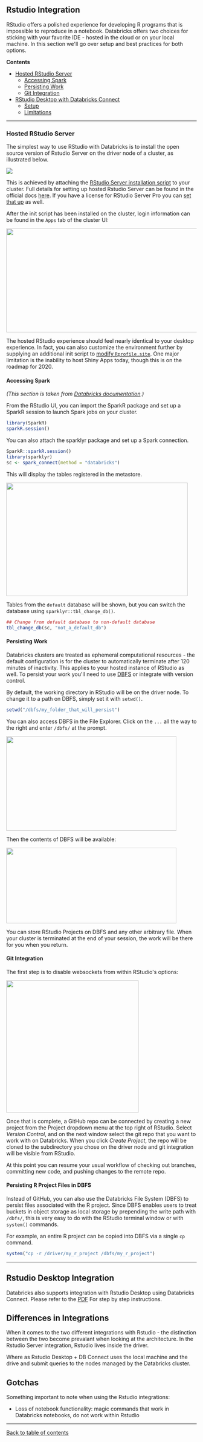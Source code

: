 ## Rstudio Integration

RStudio offers a polished experience for developing R programs that is impossible to reproduce in a notebook.  Databricks offers two choices for sticking with your favorite IDE - hosted in the cloud or on your local machine.  In this section we'll go over setup and best practices for both options.

**Contents**

* [Hosted RStudio Server](#hosted-rstudio-server)
  * [Accessing Spark](#accessing-spark)
  * [Persisting Work](#persisting-work)
  * [Git Integration](#git-integration)
* [RStudio Desktop with Databricks Connect](#rstudio-desktop-with-databricks-connect)
  * [Setup](#connecting-to-spark)
  * [Limitations](#limitations)
 
 ___
 
### Hosted RStudio Server
The simplest way to use RStudio with Databricks is to install the open source version of Rstudio Server on the driver node of a cluster, as illustrated below.

<img src="https://github.com/marygracemoesta/R-User-Guide/blob/master/Developing_on_Databricks/images/rstudioServerarchitecture.png?" raw = true>

This is achieved by attaching the [RStudio Server installation script](https://github.com/marygracemoesta/R-User-Guide/blob/master/Developing_on_Databricks/Customizing.md#rstudio-server-installation) to your cluster.  Full details for setting up hosted Rstudio Server can be found in the official docs [here](https://docs.databricks.com/spark/latest/sparkr/rstudio.html#get-started-with-rstudio-server-open-source).  If you have a license for RStudio Server Pro you can [set that up](https://docs.databricks.com/spark/latest/sparkr/rstudio.html#install-rstudio-server-pro) as well.

After the init script has been installed on the cluster, login information can be found in the `Apps` tab of the cluster UI:

<img src ="https://github.com/marygracemoesta/R-User-Guide/blob/master/Developing_on_Databricks/images/Rstudio_integration.png?" height = 275 width = 2000>

The hosted RStudio experience should feel nearly identical to your desktop experience.  In fact, you can also customize the environment further by supplying an additional init script to [modify `Rprofile.site`](https://github.com/marygracemoesta/R-User-Guide/blob/master/Developing_on_Databricks/Customizing.md#modifying-rprofile-in-rstudio).  One major limitation is the inability to host Shiny Apps today, though this is on the roadmap for 2020.

#### Accessing Spark

_(This section is taken from [Databricks documentation](https://docs.databricks.com/spark/latest/sparkr/rstudio.html#get-started-with-rstudio-server-open-source).)_

From the RStudio UI, you can import the SparkR package and set up a SparkR session to launch Spark jobs on your cluster.

```r
library(SparkR)
sparkR.session()
```

You can also attach the sparklyr package and set up a Spark connection.

```r
SparkR::sparkR.session()
library(sparklyr)
sc <- spark_connect(method = "databricks")
```

This will display the tables registered in the metastore.  

<img src="https://github.com/marygracemoesta/R-User-Guide/blob/master/Developing_on_Databricks/images/sparklyr_tables_ui_view.png?raw=true" height=300 width=480>


Tables from the `default` database will be shown, but you can switch the database using `sparklyr::tbl_change_db()`.

```r
## Change from default database to non-default database
tbl_change_db(sc, "not_a_default_db")
```

#### Persisting Work

Databricks clusters are treated as ephemeral computational resources - the default configuration is for the cluster to automatically terminate after 120 minutes of inactivity. This applies to your hosted instance of RStudio as well.  To persist your work you'll need to use [DBFS](https://github.com/marygracemoesta/R-User-Guide/blob/master/Getting_Started/DBFS.md) or integrate with version control.  

By default, the working directory in RStudio will be on the driver node.  To change it to a path on DBFS, simply set it with `setwd()`.

```r
setwd("/dbfs/my_folder_that_will_persist")
```

You can also access DBFS in the File Explorer.  Click on the `...` all the way to the right and enter `/dbfs/` at the prompt.

<img src="https://github.com/marygracemoesta/R-User-Guide/blob/master/Developing_on_Databricks/images/rstudio-gotofolder.png" height = 250 width = 450>

Then the contents of DBFS will be available:

<img src="https://github.com/marygracemoesta/R-User-Guide/blob/master/Developing_on_Databricks/images/file_explorer_rstudio_dbfs.png" height=200 width=450>

You can store RStudio Projects on DBFS and any other arbitrary file.  When your cluster is terminated at the end of your session, the work will be there for you when you return.

#### Git Integration

The first step is to disable websockets from within RStudio's options:

<img src="https://github.com/marygracemoesta/R-User-Guide/blob/master/Developing_on_Databricks/images/disable_websockets.png?raw=true" width = 350 height = 350>

Once that is complete, a GitHub repo can be connected by creating a new project from the Project dropdown menu at the top right of RStudio.  Select *Version Control*, and on the next window select the git repo that you want to work with on Databricks.  When you click *Create Project*, the repo will be cloned to the subdirectory you chose on the driver node and git integration will be visible from RStudio.

At this point you can resume your usual workflow of checking out branches, committing new code, and pushing changes to the remote repo.  

#### Persisting R Project Files in DBFS

Instead of GitHub, you can also use the Databricks File System (DBFS) to persist files associated with the R project.  Since DBFS enables users to treat buckets in object storage as local storage by prepending the write path with `/dbfs/`, this is very easy to do with the RStudio terminal window or with `system()` commands.

For example, an entire R project can be copied into DBFS via a single `cp` command.

```r
system("cp -r /driver/my_r_project /dbfs/my_r_project")
```
___

## Rstudio Desktop Integration
Databricks also supports integration with Rstudio Desktop using Databricks Connect. Please refer to the [PDF](https://github.com/marygracemoesta/R-User-Guide/blob/master/Developing_on_Databricks/DB%20Connect%20with%20RStudio%20Dekstop.pdf) For step by step instructions. 

## Differences in Integrations
When it comes to the two different integrations with Rstudio - the distinction between the two become prevalant when looking at the architecture. In the Rstudio Server integration, Rstudio lives inside the driver. 

Where as Rstudio Desktop + DB Connect uses the local machine and the drive and submit queries to the nodes managed by the Databricks cluster. 

## Gotchas 
Something important to note when using the Rstudio integrations:
- Loss of notebook functionality: magic commands that work in Databricks notebooks, do not work within Rstudio

___
[Back to table of contents](https://github.com/marygracemoesta/R-User-Guide#contents)

